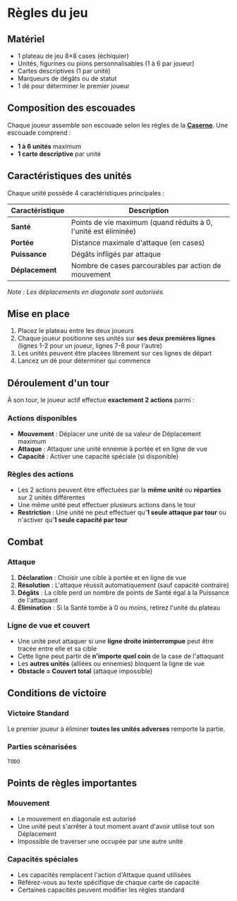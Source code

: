 # Règles du jeu

## Matériel

- 1 plateau de jeu 8×8 cases (échiquier)
- Unités, figurines ou pions personnalisables (1 à 6 par joueur)
- Cartes descriptives (1 par unité)
- Marqueurs de dégâts ou de statut
- 1 dé pour déterminer le premier joueur

## Composition des escouades

Chaque joueur assemble son escouade selon les règles de la [**Caserne**](https://bornholm.github.io/escarmouche/barracks/). Une escouade comprend :

- **1 à 6 unités** maximum
- **1 carte descriptive** par unité

## Caractéristiques des unités

Chaque unité possède 4 caractéristiques principales :

| Caractéristique | Description                                                     |
| --------------- | --------------------------------------------------------------- |
| **Santé**       | Points de vie maximum (quand réduits à 0, l'unité est éliminée) |
| **Portée**      | Distance maximale d'attaque (en cases)                          |
| **Puissance**   | Dégâts infligés par attaque                                     |
| **Déplacement** | Nombre de cases parcourables par action de mouvement            |

_Note : Les déplacements en diagonale sont autorisés._

## Mise en place

1. Placez le plateau entre les deux joueurs
2. Chaque joueur positionne ses unités sur **ses deux premières lignes** (lignes 1-2 pour un joueur, lignes 7-8 pour l'autre)
3. Les unités peuvent être placées librement sur ces lignes de départ
4. Lancez un dé pour déterminer qui commence

## Déroulement d'un tour

À son tour, le joueur actif effectue **exactement 2 actions** parmi :

### Actions disponibles

- **Mouvement** : Déplacer une unité de sa valeur de Déplacement maximum
- **Attaque** : Attaquer une unité ennemie à portée et en ligne de vue
- **Capacité** : Activer une capacité spéciale (si disponible)

### Règles des actions

- Les 2 actions peuvent être effectuées par la **même unité** ou **réparties** sur 2 unités différentes
- Une même unité peut effectuer plusieurs actions dans le tour
- **Restriction** : Une unité ne peut effectuer qu'**1 seule attaque par tour** ou n'activer qu'**1 seule capacité par tour**

## Combat

### Attaque

1. **Déclaration** : Choisir une cible à portée et en ligne de vue
2. **Résolution** : L'attaque réussit automatiquement (sauf capacité contraire)
3. **Dégâts** : La cible perd un nombre de points de Santé égal à la Puissance de l'attaquant
4. **Élimination** : Si la Santé tombe à 0 ou moins, retirez l'unité du plateau

### Ligne de vue et couvert

- Une unité peut attaquer si une **ligne droite ininterrompue** peut être tracée entre elle et sa cible
- Cette ligne peut partir de **n'importe quel coin** de la case de l'attaquant
- Les **autres unités** (alliées ou ennemies) bloquent la ligne de vue
- **Obstacle = Couvert total** (attaque impossible)

## Conditions de victoire

### Victoire Standard

Le premier joueur à éliminer **toutes les unités adverses** remporte la partie.

### Parties scénarisées

`TODO`

## Points de règles importantes

### Mouvement

- Le mouvement en diagonale est autorisé
- Une unité peut s'arrêter à tout moment avant d'avoir utilisé tout son Déplacement
- Impossible de traverser une occupée par une autre unité

### Capacités spéciales

- Les capacités remplacent l'action d'Attaque quand utilisées
- Référez-vous au texte spécifique de chaque carte de capacité
- Certaines capacités peuvent modifier les règles standard
